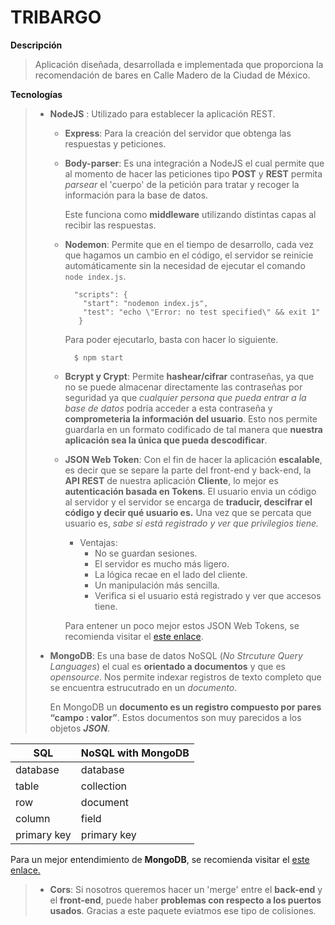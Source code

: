 # TRIBARGO
**Descripción** 
> Aplicación diseñada, desarrollada e implementada que proporciona la recomendación de bares en Calle Madero de la Ciudad de México.

**Tecnologías**
> * **NodeJS** : Utilizado para establecer la aplicación REST.
>   
>   * **Express**: Para la creación del servidor que obtenga las respuestas y peticiones.
>   * **Body-parser**: Es una integración a NodeJS el cual permite que al momento de hacer las peticiones tipo **POST** y **REST** permita *parsear* el 'cuerpo' de la petición para tratar y recoger la información para la base de datos. 
>
>       Este funciona como **middleware** utilizando distintas capas al recibir las respuestas.
>   * **Nodemon**: Permite que en el tiempo de desarrollo, cada vez que hagamos un cambio en el código, el servidor se reinicie automáticamente sin la necesidad de ejecutar el comando `node index.js`.
>
>           "scripts": {
>             "start": "nodemon index.js",
>             "test": "echo \"Error: no test specified\" && exit 1"
>            }
>       Para poder ejecutarlo, basta con hacer lo siguiente.
>
>           $ npm start
>   * **Bcrypt y Crypt**: Permite **hashear/cifrar** contraseñas, ya que no se puede almacenar directamente las contraseñas por seguridad ya que *cualquier persona que pueda entrar a la base de datos* podría acceder a esta contraseña y **comprometeria la información del usuario**.
>       Esto nos permite guardarla en un formato codificado de tal manera que **nuestra aplicación sea la única que pueda descodificar**.
>
>   * **JSON Web Token**: Con el fin de hacer la aplicación **escalable**, es decir que se separe la parte del front-end y back-end, la **API REST** de nuestra aplicación **Cliente**, lo mejor es **autenticación basada en Tokens**.
>       El usuario envia un código al servidor y el servidor se encarga de **traducir, descifrar el código y decir qué usuario es.** Una vez que se percata que usuario es, *sabe si está registrado y ver que privilegios tiene.*
>       * Ventajas:
>           * No se guardan sesiones.
>           * El servidor es mucho más ligero.
>           * La lógica recae en el lado del cliente.
>           * Un manipulación más sencilla.
>           * Verifica si el usuario está registrado y ver que accesos tiene.
>      
>      Para entener un poco mejor estos JSON Web Tokens, se recomienda visitar el [este enlace](https://jwt.io/#debugger-io).
> * **MongoDB**:  Es una base de datos NoSQL (*No Strcuture Query Languages*) el cual es **orientado a documentos** y que es *opensource*. Nos permite indexar registros de texto completo que se encuentra estrucutrado en un *documento*. 
>
>      En MongoDB un **documento es un registro compuesto por pares “campo : valor”**. Estos documentos son muy parecidos a los objetos ***JSON***. 

SQL     | NoSQL with MongoDB
------- | ------------------
database | database
table | collection
row | document
column | field
primary key | primary key

Para un mejor entendimiento de **MongoDB**, se recomienda visitar el [este enlace.](https://medium.com/techwomenc/como-pasar-de-sql-a-nosql-sin-sufrir-e34dd22349e5)

>   * **Cors**: Si nosotros queremos hacer un 'merge' entre el **back-end** y el **front-end**, puede haber **problemas con respecto a los puertos usados**. Gracias a este paquete eviatmos ese tipo de colisiones.
